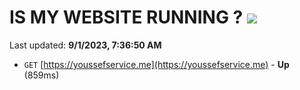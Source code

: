 # IS MY WEBSITE RUNNING ? [![](https://img.shields.io/static/v1?label=Sponsor&message=%E2%9D%A4&logo=GitHub&color=%23fe8e86)](https://github.com/sponsors/<username>)

Last updated: **9/1/2023, 7:36:50 AM**

- `GET` [https://youssefservice.me](https://youssefservice.me) - **Up** (859ms)
